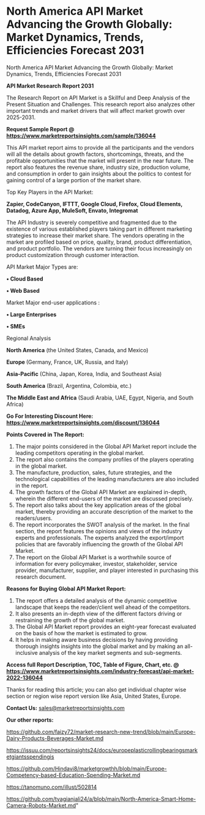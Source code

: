 # North America API Market Advancing the Growth Globally: Market Dynamics, Trends, Efficiencies Forecast 2031
North America API Market Advancing the Growth Globally: Market Dynamics, Trends, Efficiencies Forecast 2031

<strong>API Market Research Report 2031</strong>

The Research Report on API Market is a Skillful and Deep Analysis of the Present Situation and Challenges. This research report also analyzes other important trends and market drivers that will affect market growth over 2025-2031.

<strong>Request Sample Report @ <a href=https://www.marketreportsinsights.com/sample/136044>https://www.marketreportsinsights.com/sample/136044</a></strong>

This API market report aims to provide all the participants and the vendors will all the details about growth factors, shortcomings, threats, and the profitable opportunities that the market will present in the near future. The report also features the revenue share, industry size, production volume, and consumption in order to gain insights about the politics to contest for gaining control of a large portion of the market share.

Top Key Players in the API Market:

<strong>Zapier, CodeCanyon, IFTTT, Google Cloud, Firefox, Cloud Elements, Datadog, Azure App, MuleSoft, Envato, Integromat</strong>

The API Industry is severely competitive and fragmented due to the existence of various established players taking part in different marketing strategies to increase their market share. The vendors operating in the market are profiled based on price, quality, brand, product differentiation, and product portfolio. The vendors are turning their focus increasingly on product customization through customer interaction.

API Market Major Types are:

<strong>• Cloud Based

• Web Based</strong>

Market Major end-user applications :

<strong>• Large Enterprises

• SMEs</strong>

Regional Analysis

</u><strong><b>North America</b></strong> (the United States, Canada, and Mexico)

<strong><b>Europe </b></strong>(Germany, France, UK, Russia, and Italy)

<strong><b>Asia-Pacific</b></strong> (China, Japan, Korea, India, and Southeast Asia)

<strong><b>South America</b></strong> (Brazil, Argentina, Colombia, etc.)

<strong><b>The Middle East and Africa</b></strong> (Saudi Arabia, UAE, Egypt, Nigeria, and South Africa)

<strong>Go For Interesting Discount Here: <a href=https://www.marketreportsinsights.com/discount/136044>https://www.marketreportsinsights.com/discount/136044</a></strong>

<strong>Points Covered in The Report:</strong>
<ol>
  <li>The major points considered in the Global API Market report include the leading competitors operating in the global market.</li>
  <li>The report also contains the company profiles of the players operating in the global market.</li>
  <li>The manufacture, production, sales, future strategies, and the technological capabilities of the leading manufacturers are also included in the report.</li>
  <li>The growth factors of the Global API Market are explained in-depth, wherein the different end-users of the market are discussed precisely.</li>
  <li>The report also talks about the key application areas of the global market, thereby providing an accurate description of the market to the readers/users.</li>
  <li>The report incorporates the SWOT analysis of the market. In the final section, the report features the opinions and views of the industry experts and professionals. The experts analyzed the export/import policies that are favorably influencing the growth of the Global API Market.</li>
  <li>The report on the Global API Market is a worthwhile source of information for every policymaker, investor, stakeholder, service provider, manufacturer, supplier, and player interested in purchasing this research document.</li>
</ol>
<strong>Reasons for Buying Global API Market Report:</strong>

<ol>
  <li>The report offers a detailed analysis of the dynamic competitive landscape that keeps the reader/client well ahead of the competitors.</li>
  <li>It also presents an in-depth view of the different factors driving or restraining the growth of the global market.</li>
  <li>The Global API Market report provides an eight-year forecast evaluated on the basis of how the market is estimated to grow.</li>
  <li>It helps in making aware business decisions by having providing thorough insights insights into the global market and by making an all-inclusive analysis of the key market segments and sub-segments.</li>
</ol>
<strong>Access full Report Description, TOC, Table of Figure, Chart, etc. @ <a href=https://www.marketreportsinsights.com/industry-forecast/api-market-2022-136044>https://www.marketreportsinsights.com/industry-forecast/api-market-2022-136044</a></strong>


Thanks for reading this article; you can also get individual chapter wise section or region wise report version like Asia, United States, Europe.

<strong>Contact Us:</strong>
sales@marketreportsinsights.com

<strong>Our other reports:</strong>

<a href=https://github.com/faizy72/market-research-new-trend/blob/main/Europe-Dairy-Products-Beverages-Market.md>https://github.com/faizy72/market-research-new-trend/blob/main/Europe-Dairy-Products-Beverages-Market.md</a>

<a href=https://issuu.com/reportsinsights24/docs/europeplasticrollingbearingsmarketgiantsspendingis>https://issuu.com/reportsinsights24/docs/europeplasticrollingbearingsmarketgiantsspendingis</a>

<a href=https://github.com/Hindavi8/marketgrowthh/blob/main/Europe-Competency-based-Education-Spending-Market.md>https://github.com/Hindavi8/marketgrowthh/blob/main/Europe-Competency-based-Education-Spending-Market.md</a>

<a href=https://tanomuno.com/illust/502814>https://tanomuno.com/illust/502814</a>

<a href=https://github.com/tyagianjali24/a/blob/main/North-America-Smart-Home-Camera-Robots-Market.md>https://github.com/tyagianjali24/a/blob/main/North-America-Smart-Home-Camera-Robots-Market.md</a>"
